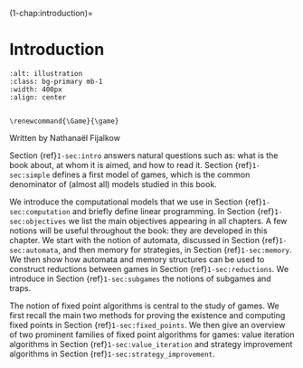 (1-chap:introduction)=
# Introduction

```{image} ./../Illustrations/1.jpg
:alt: illustration
:class: bg-primary mb-1
:width: 400px
:align: center
```

```{math}

\renewcommand{\Game}{\game}

```


Written by Nathana&euml;l Fijalkow



Section {ref}`1-sec:intro` answers natural questions such as: what is the book about, at whom it is aimed, and how to read it.
Section {ref}`1-sec:simple` defines a first model of games, which is the common denominator of (almost all) models studied in this book.

We introduce the computational models that we use in Section {ref}`1-sec:computation` and briefly define linear programming.
In Section {ref}`1-sec:objectives` we list the main objectives appearing in all chapters.
A few notions will be useful throughout the book: they are developed in this chapter.
We start with the notion of automata, discussed in Section {ref}`1-sec:automata`, and then memory for strategies, in Section {ref}`1-sec:memory`.
We then show how automata and memory structures can be used to construct reductions between games in Section {ref}`1-sec:reductions`.
We introduce in Section {ref}`1-sec:subgames` the notions of subgames and traps.

The notion of fixed point algorithms is central to the study of games.
We first recall the main two methods for proving the existence and computing fixed points in Section {ref}`1-sec:fixed_points`.
We then give an overview of two prominent families of fixed point algorithms for games:
value iteration algorithms in Section {ref}`1-sec:value_iteration` and strategy improvement algorithms in Section {ref}`1-sec:strategy_improvement`.

























